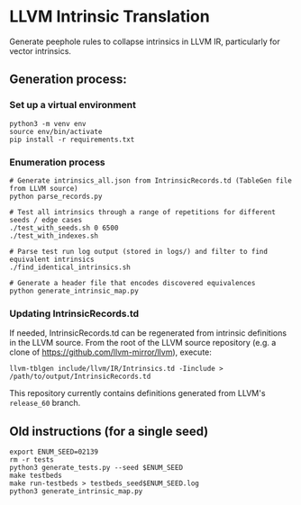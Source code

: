 # LLVM Intrinsic Translation

Generate peephole rules to collapse intrinsics in LLVM IR, particularly for vector intrinsics.

## Generation process:
### Set up a virtual environment
```
python3 -m venv env
source env/bin/activate
pip install -r requirements.txt
```

### Enumeration process
```
# Generate intrinsics_all.json from IntrinsicRecords.td (TableGen file from LLVM source)
python parse_records.py

# Test all intrinsics through a range of repetitions for different seeds / edge cases
./test_with_seeds.sh 0 6500
./test_with_indexes.sh

# Parse test run log output (stored in logs/) and filter to find equivalent intrinsics
./find_identical_intrinsics.sh

# Generate a header file that encodes discovered equivalences
python generate_intrinsic_map.py
```

### Updating IntrinsicRecords.td
If needed, IntrinsicRecords.td can be regenerated from intrinsic definitions in the LLVM source. From the root of the LLVM source repository (e.g. a clone of https://github.com/llvm-mirror/llvm), execute:

```
llvm-tblgen include/llvm/IR/Intrinsics.td -Iinclude > /path/to/output/IntrinsicRecords.td
```

This repository currently contains definitions generated from LLVM's `release_60` branch.

## Old instructions (for a single seed)
```
export ENUM_SEED=02139
rm -r tests
python3 generate_tests.py --seed $ENUM_SEED
make testbeds
make run-testbeds > testbeds_seed$ENUM_SEED.log
python3 generate_intrinsic_map.py
```
